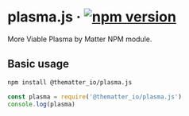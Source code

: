 # plasma.js &middot; [![npm version](https://img.shields.io/npm/v/@thematter_io/plasma.js.svg)](https://www.npmjs.com/package/@thematter_io/plasma.js)

More Viable Plasma by Matter NPM module.

## Basic usage

```bash
npm install @thematter_io/plasma.js
```

```javascript
const plasma = require('@thematter_io/plasma.js')
console.log(plasma)
```